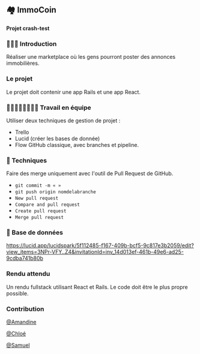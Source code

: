 ## 🏘️ ImmoCoin
#### Projet crash-test

### 👩🏽‍💻 Introduction
Réaliser une marketplace où les gens pourront poster des annonces immobilières. 

### Le projet
Le projet doit contenir une app Rails et une app React.

### 👩🏽‍🤝‍👨🏼🧍🏻‍♀️ Travail en équipe
Utiliser deux techniques de gestion de projet :
- Trello
- Lucid (créer les bases de donnée)
- Flow GitHub classique, avec branches et pipeline.

### 🔧 Techniques
Faire des merge uniquement avec l'outil de Pull Request de GitHub.
- `git commit -m « »`
- `git push origin nomdelabranche`
- `New pull request`
- `Compare and pull request`
- `Create pull request`
- `Merge pull request`

### 🔮 Base de données
https://lucid.app/lucidspark/5f112485-f167-409b-bcf5-9c817e3b2059/edit?view_items=3NPr-VFY..Z4&invitationId=inv_14d013ef-461b-49e6-ad25-9cdba741b80b

### Rendu attendu
Un rendu fullstack utilisant React et Rails. Le code doit être le plus propre possible.

### Contribution

[@Amandine](https://github.com/AmandineFernandes)

[@Chloé](https://github.com/ChloeLevieil)

[@Samuel](https://github.com/Samuel-Quenouille)



